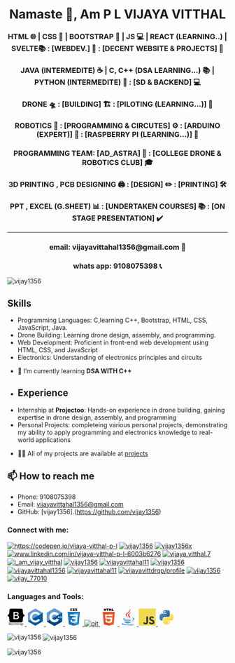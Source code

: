 <h1 align="center">Namaste 🙏, Am P L VIJAYA VITTHAL </h1>
<h3 align="center">HTML 🌐 | CSS 🎨 | BOOTSTRAP 🚀 | JS 💻 | REACT (LEARNING..) | SVELTE📚 : [WEBDEV.] 💼 : [DECENT WEBSITE & PROJECTS] 🌟</h3>
<h3 align="center">JAVA (INTERMEDITE) ☕️ | C, C++ (DSA LEARNING...) 📚 | PYTHON (INTERMEDITE) 🐍 : [SD & BACKEND] 💻</h3>
<h3 align="center">DRONE 🛸 : [BUILDING] 🏗 : [PILOTING (LEARNING...)] 🚁</h3>
<h3 align="center">ROBOTICS 🤖 : [PROGRAMMING & CIRCUTES] ⚙️ : [ARDUINO (EXPERT)] 🔧 : [RASPBERRY PI (LEARNING...)] 🍓</h3>
<h3 align="center">PROGRAMMING TEAM: [AD_ASTRA] 🚀 : [COLLEGE DRONE & ROBOTICS CLUB] 🎓</h3>
<h3 align="center">3D PRINTING , PCB DESIGNING 🖨 : [DESIGN] ✏️ : [PRINTING] 🛠</h3>
<h3 align="center">PPT , EXCEL (G.SHEET) 📊 : [UNDERTAKEN COURSES] 📚 : [ON STAGE PRESENTATION] ✔️</h3>
<hr>
<h3 align="center">email: vijayavittahal1356@gmail.com 📧</h3>
<h3 align="center">whats app: 9108075398 📞</h3>

<p align="left"> <img src="https://komarev.com/ghpvc/?username=vijay1356&label=Profile%20views&color=0e75b6&style=flat" alt="vijay1356" /> </p>

## Skills

* Programming Languages: C,learning C++, Bootstrap, HTML, CSS, JavaScript, Java.
* Drone Building: Learning drone design, assembly, and programming.
* Web Development: Proficient in front-end web development using HTML, CSS, and JavaScript
* Electronics: Understanding of electronics principles and circuits


- 🌱 I’m currently learning **DSA WITH C++**
  
- ## Experience

* Internship at **Projectoo**: Hands-on experience in drone building, gaining expertise in drone design, assembly, and programming
* Personal Projects: completeing various personal projects, demonstrating my ability to apply programming and electronics knowledge to real-world applications



- 👨‍💻 All of my projects are available at [projects](https://github.com/vijay1356?tab=repositories)

## 📫 How to reach me 
* Phone: 9108075398
* Email: vijayavittahal1356@gmail.com
* GitHub: [vijay1356].(https://github.com/vijay1356)
  
<h3 align="left">Connect with me:</h3>
<p align="left">
<a href="https://codepen.io/https://codepen.io/vijaya-vitthal-p-l" target="blank"><img align="center" src="https://raw.githubusercontent.com/rahuldkjain/github-profile-readme-generator/master/src/images/icons/Social/codepen.svg" alt="https://codepen.io/vijaya-vitthal-p-l" height="30" width="40" /></a>
<a href="https://dev.to/vijay1356" target="blank"><img align="center" src="https://raw.githubusercontent.com/rahuldkjain/github-profile-readme-generator/master/src/images/icons/Social/devto.svg" alt="vijay1356" height="30" width="40" /></a>
<a href="https://twitter.com/vijay1356x" target="blank"><img align="center" src="https://raw.githubusercontent.com/rahuldkjain/github-profile-readme-generator/master/src/images/icons/Social/twitter.svg" alt="vijay1356x" height="30" width="40" /></a>
<a href="https://linkedin.com/in/www.linkedin.com/in/vijaya-vitthal-p-l-6003b6276" target="blank"><img align="center" src="https://raw.githubusercontent.com/rahuldkjain/github-profile-readme-generator/master/src/images/icons/Social/linked-in-alt.svg" alt="www.linkedin.com/in/vijaya-vitthal-p-l-6003b6276" height="30" width="40" /></a>
<a href="https://fb.com/vijaya.vitthal.7" target="blank"><img align="center" src="https://raw.githubusercontent.com/rahuldkjain/github-profile-readme-generator/master/src/images/icons/Social/facebook.svg" alt="vijaya.vitthal.7" height="30" width="40" /></a>
<a href="https://instagram.com/i_am_vijay_vitthal" target="blank"><img align="center" src="https://raw.githubusercontent.com/rahuldkjain/github-profile-readme-generator/master/src/images/icons/Social/instagram.svg" alt="i_am_vijay_vitthal" height="30" width="40" /></a>
<a href="https://www.codechef.com/users/vijay1356" target="blank"><img align="center" src="https://cdn.jsdelivr.net/npm/simple-icons@3.1.0/icons/codechef.svg" alt="vijay1356" height="30" width="40" /></a>
<a href="https://www.hackerrank.com/vijayavittahal11" target="blank"><img align="center" src="https://raw.githubusercontent.com/rahuldkjain/github-profile-readme-generator/master/src/images/icons/Social/hackerrank.svg" alt="vijayavittahal11" height="30" width="40" /></a>
<a href="https://codeforces.com/profile/vijay1356" target="blank"><img align="center" src="https://raw.githubusercontent.com/rahuldkjain/github-profile-readme-generator/master/src/images/icons/Social/codeforces.svg" alt="vijay1356" height="30" width="40" /></a>
<a href="https://www.leetcode.com/vijayavittahal1356" target="blank"><img align="center" src="https://raw.githubusercontent.com/rahuldkjain/github-profile-readme-generator/master/src/images/icons/Social/leet-code.svg" alt="vijayavittahal1356" height="30" width="40" /></a>
<a href="https://www.hackerearth.com/vijayavittahal11" target="blank"><img align="center" src="https://raw.githubusercontent.com/rahuldkjain/github-profile-readme-generator/master/src/images/icons/Social/hackerearth.svg" alt="vijayavittahal11" height="30" width="40" /></a>
<a href="https://auth.geeksforgeeks.org/user/vijayavittdrqp/profile" target="blank"><img align="center" src="https://raw.githubusercontent.com/rahuldkjain/github-profile-readme-generator/master/src/images/icons/Social/geeks-for-geeks.svg" alt="vijayavittdrqp/profile" height="30" width="40" /></a>
<a href="https://www.topcoder.com/members/vijay1356" target="blank"><img align="center" src="https://raw.githubusercontent.com/rahuldkjain/github-profile-readme-generator/master/src/images/icons/Social/topcoder.svg" alt="vijay1356" height="30" width="40" /></a>
<a href="https://discord.gg/vijay_77010" target="blank"><img align="center" src="https://raw.githubusercontent.com/rahuldkjain/github-profile-readme-generator/master/src/images/icons/Social/discord.svg" alt="vijay_77010" height="30" width="40" /></a>
</p>

<h3 align="left">Languages and Tools:</h3>
<p align="left"> <a href="https://getbootstrap.com" target="_blank" rel="noreferrer"> <img src="https://raw.githubusercontent.com/devicons/devicon/master/icons/bootstrap/bootstrap-plain-wordmark.svg" alt="bootstrap" width="40" height="40"/> </a> <a href="https://www.cprogramming.com/" target="_blank" rel="noreferrer"> <img src="https://raw.githubusercontent.com/devicons/devicon/master/icons/c/c-original.svg" alt="c" width="40" height="40"/> </a> <a href="https://www.w3schools.com/cpp/" target="_blank" rel="noreferrer"> <img src="https://raw.githubusercontent.com/devicons/devicon/master/icons/cplusplus/cplusplus-original.svg" alt="cplusplus" width="40" height="40"/> </a> <a href="https://www.w3schools.com/css/" target="_blank" rel="noreferrer"> <img src="https://raw.githubusercontent.com/devicons/devicon/master/icons/css3/css3-original-wordmark.svg" alt="css3" width="40" height="40"/> </a> <a href="https://git-scm.com/" target="_blank" rel="noreferrer"> <img src="https://www.vectorlogo.zone/logos/git-scm/git-scm-icon.svg" alt="git" width="40" height="40"/> </a> <a href="https://www.w3.org/html/" target="_blank" rel="noreferrer"> <img src="https://raw.githubusercontent.com/devicons/devicon/master/icons/html5/html5-original-wordmark.svg" alt="html5" width="40" height="40"/> </a> <a href="https://www.java.com" target="_blank" rel="noreferrer"> <img src="https://raw.githubusercontent.com/devicons/devicon/master/icons/java/java-original.svg" alt="java" width="40" height="40"/> </a> <a href="https://developer.mozilla.org/en-US/docs/Web/JavaScript" target="_blank" rel="noreferrer"> <img src="https://raw.githubusercontent.com/devicons/devicon/master/icons/javascript/javascript-original.svg" alt="javascript" width="40" height="40"/> </a> <a href="https://www.python.org" target="_blank" rel="noreferrer"> <img src="https://raw.githubusercontent.com/devicons/devicon/master/icons/python/python-original.svg" alt="python" width="40" height="40"/> </a> </p>

<p><img align="left" src="https://github-readme-stats.vercel.app/api/top-langs?username=vijay1356&show_icons=true&locale=en&layout=compact" alt="vijay1356" /></p>

<p>&nbsp;<img align="center" src="https://github-readme-stats.vercel.app/api?username=vijay1356&show_icons=true&locale=en" alt="vijay1356" /></p>

<p><img align="center" src="https://github-readme-streak-stats.herokuapp.com/?user=vijay1356&" alt="vijay1356" /></p>
